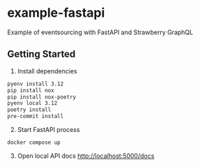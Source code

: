 # example-fastapi
Example of eventsourcing with FastAPI and Strawberry GraphQL

## Getting Started
1. Install dependencies
```zsh
pyenv install 3.12
pip install nox
pip install nox-poetry
pyenv local 3.12
poetry install
pre-commit install
```
2. Start FastAPI process
```zsh
docker compose up
```
3. Open local API docs [http://localhost:5000/docs](http://localhost:5000/docs)
